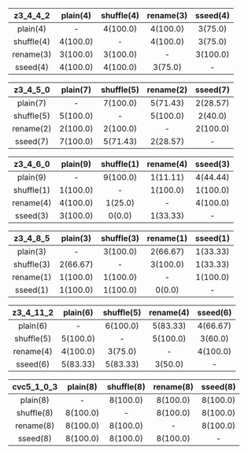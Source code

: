 |z3_4_4_2|plain(4)|shuffle(4)|rename(3)|sseed(4)|
|:---------:|:---------:|:---------:|:---------:|:---------:|
|plain(4)|-|4(100.0)|4(100.0)|3(75.0)|4(100.0)|
|shuffle(4)|4(100.0)|-|4(100.0)|3(75.0)|4(100.0)|
|rename(3)|3(100.0)|3(100.0)|-|3(100.0)|3(100.0)|
|sseed(4)|4(100.0)|4(100.0)|3(75.0)|-|4(100.0)|

|z3_4_5_0|plain(7)|shuffle(5)|rename(2)|sseed(7)|
|:---------:|:---------:|:---------:|:---------:|:---------:|
|plain(7)|-|7(100.0)|5(71.43)|2(28.57)|7(100.0)|
|shuffle(5)|5(100.0)|-|5(100.0)|2(40.0)|5(100.0)|
|rename(2)|2(100.0)|2(100.0)|-|2(100.0)|2(100.0)|
|sseed(7)|7(100.0)|5(71.43)|2(28.57)|-|7(100.0)|

|z3_4_6_0|plain(9)|shuffle(1)|rename(4)|sseed(3)|
|:---------:|:---------:|:---------:|:---------:|:---------:|
|plain(9)|-|9(100.0)|1(11.11)|4(44.44)|3(33.33)|
|shuffle(1)|1(100.0)|-|1(100.0)|1(100.0)|0(0.0)|
|rename(4)|4(100.0)|1(25.0)|-|4(100.0)|1(25.0)|
|sseed(3)|3(100.0)|0(0.0)|1(33.33)|-|3(100.0)|

|z3_4_8_5|plain(3)|shuffle(3)|rename(1)|sseed(1)|
|:---------:|:---------:|:---------:|:---------:|:---------:|
|plain(3)|-|3(100.0)|2(66.67)|1(33.33)|1(33.33)|
|shuffle(3)|2(66.67)|-|3(100.0)|1(33.33)|1(33.33)|
|rename(1)|1(100.0)|1(100.0)|-|1(100.0)|0(0.0)|
|sseed(1)|1(100.0)|1(100.0)|0(0.0)|-|1(100.0)|

|z3_4_11_2|plain(6)|shuffle(5)|rename(4)|sseed(6)|
|:---------:|:---------:|:---------:|:---------:|:---------:|
|plain(6)|-|6(100.0)|5(83.33)|4(66.67)|5(83.33)|
|shuffle(5)|5(100.0)|-|5(100.0)|3(60.0)|5(100.0)|
|rename(4)|4(100.0)|3(75.0)|-|4(100.0)|3(75.0)|
|sseed(6)|5(83.33)|5(83.33)|3(50.0)|-|6(100.0)|

|cvc5_1_0_3|plain(8)|shuffle(8)|rename(8)|sseed(8)|
|:---------:|:---------:|:---------:|:---------:|:---------:|
|plain(8)|-|8(100.0)|8(100.0)|8(100.0)|8(100.0)|
|shuffle(8)|8(100.0)|-|8(100.0)|8(100.0)|8(100.0)|
|rename(8)|8(100.0)|8(100.0)|-|8(100.0)|8(100.0)|
|sseed(8)|8(100.0)|8(100.0)|8(100.0)|-|8(100.0)|

